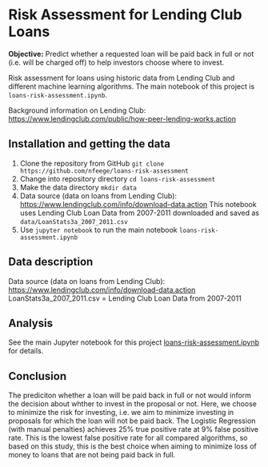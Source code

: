 # Risk Assessment for Lending Club Loans

**Objective:** Predict whether a requested loan will be paid back in full or not (i.e. will be charged off) to help investors choose where to invest.

Risk assessment for loans using historic data from Lending Club and different machine learning algorithms. The main notebook of this project is ```loans-risk-assessment.ipynb```.

Background information on Lending Club:
https://www.lendingclub.com/public/how-peer-lending-works.action

## Installation and getting the data

1. Clone the repository from GitHub
 ```git clone https://github.com/nfeege/loans-risk-assessment```
2. Change into repository directory
 ```cd loans-risk-assessment```
3. Make the data directory
 ```mkdir data```
4. Data source (data on loans from Lending Club): https://www.lendingclub.com/info/download-data.action This notebook uses Lending Club Loan Data from 2007-2011 downloaded and saved as
 ```data/LoanStats3a_2007_2011.csv```
5. Use ```jupyter notebook``` to run the main notebook ```loans-risk-assessment.ipynb```

## Data description

Data source (data on loans from Lending Club):
https://www.lendingclub.com/info/download-data.action
LoanStats3a_2007_2011.csv = Lending Club Loan Data from 2007-2011

## Analysis

See the main Jupyter notebook for this project [loans-risk-assessment.ipynb](loans-risk-assessment.ipynb) for details.

## Conclusion
The prediciton whether a loan will be paid back in full or not would inform the decision about whther to invest in the proposal or not. Here, we choose to minimize the risk for investing, i.e. we aim to minimize investing in proposals for which the loan will not be paid back. The Logistic Regression (with manual penalties) achieves 25% true positive rate at 9% false positive rate. This is the lowest false positive rate for all compared algorithms, so based on this study, this is the best choice when aiming to minimize loss of money to loans that are not being paid back in full.
